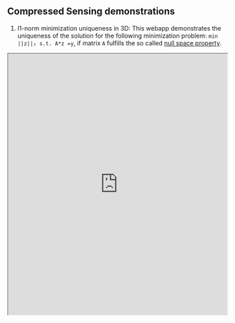 ## Compressed Sensing demonstrations

1. l1-norm minimization uniqueness in 3D: This webapp demonstrates the uniqueness of the solution for the following minimization problem: `min ||z||₁ s.t. A*z =y`, if matrix `A` fulfills the so called [null space property](https://en.wikipedia.org/wiki/Nullspace_property).
<iframe src="https://hakkelt.github.io/CS-demo/uniqueness.html" style="width: 100%; height: 600px"></iframe>

